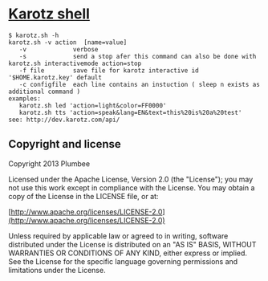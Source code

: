 # [Karotz shell](https://github.com/plumbee/kartoz-shell)



```
$ karotz.sh -h
karotz.sh -v action  [name=value]
   -v             verbose
   -s             send a stop afer this command can also be done with karotz.sh interactivemode action=stop
   -f file        save file for karotz interactive id '$HOME.karotz.key' default
   -c configfile  each line contains an instuction ( sleep n exists as additional command )
examples: 
   karotz.sh led 'action=light&color=FF0000'
   karotz.sh tts 'action=speak&lang=EN&text=this%20is%20a%20test'
see: http://dev.karotz.com/api/
````



## Copyright and license

Copyright 2013 Plumbee

Licensed under the Apache License, Version 2.0 (the "License");
you may not use this work except in compliance with the License.
You may obtain a copy of the License in the LICENSE file, or at:

  [http://www.apache.org/licenses/LICENSE-2.0](http://www.apache.org/licenses/LICENSE-2.0)

Unless required by applicable law or agreed to in writing, software
distributed under the License is distributed on an "AS IS" BASIS,
WITHOUT WARRANTIES OR CONDITIONS OF ANY KIND, either express or implied.
See the License for the specific language governing permissions and
limitations under the License.


